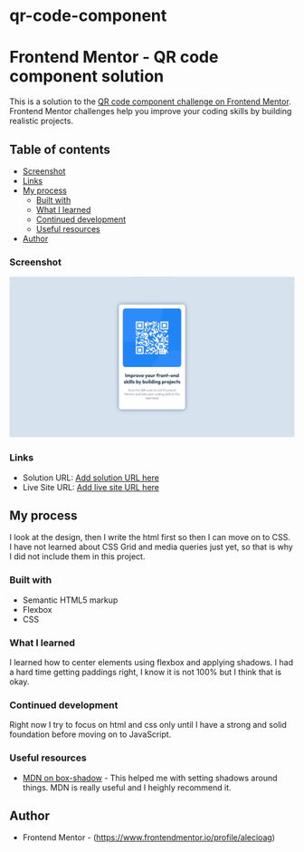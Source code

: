 # qr-code-component

# Frontend Mentor - QR code component solution

This is a solution to the [QR code component challenge on Frontend Mentor](https://www.frontendmentor.io/challenges/qr-code-component-iux_sIO_H). Frontend Mentor challenges help you improve your coding skills by building realistic projects.

## Table of contents

- [Screenshot](#screenshot)
- [Links](#links)
- [My process](#my-process)
  - [Built with](#built-with)
  - [What I learned](#what-i-learned)
  - [Continued development](#continued-development)
  - [Useful resources](#useful-resources)
- [Author](#author)

### Screenshot

![](/screenshot.jpg)

### Links

- Solution URL: [Add solution URL here](https://your-solution-url.com)
- Live Site URL: [Add live site URL here](https://your-live-site-url.com)

## My process

I look at the design, then I write the html first so then I can move on to CSS.
I have not learned about CSS Grid and media queries just yet, so that is why I did not include them in this project.

### Built with

- Semantic HTML5 markup
- Flexbox
- CSS

### What I learned

I learned how to center elements using flexbox and applying shadows.
I had a hard time getting paddings right, I know it is not 100% but I think that is okay.

### Continued development

Right now I try to focus on html and css only until I have a strong and solid foundation before moving on to JavaScript.

### Useful resources

- [MDN on box-shadow](https://developer.mozilla.org/en-US/docs/Web/CSS/box-shadow) - This helped me with setting shadows around things. MDN is really useful and I heighly recommend it.

## Author

- Frontend Mentor - (https://www.frontendmentor.io/profile/alecioag)
